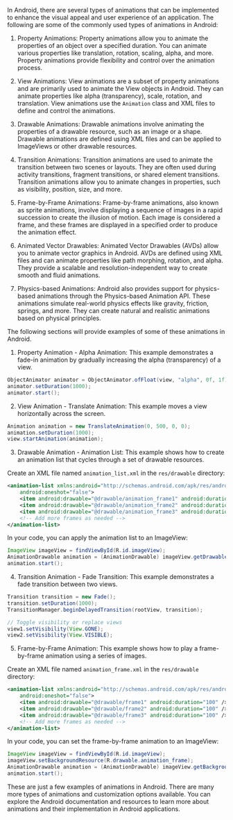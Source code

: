 In Android, there are several types of animations that can be implemented to enhance the visual appeal and user experience of an application. The following are some of the commonly used types of animations in Android:

1. Property Animations: Property animations allow you to animate the properties of an object over a specified duration. You can animate various properties like translation, rotation, scaling, alpha, and more. Property animations provide flexibility and control over the animation process.

2. View Animations: View animations are a subset of property animations and are primarily used to animate the View objects in Android. They can animate properties like alpha (transparency), scale, rotation, and translation. View animations use the `Animation` class and XML files to define and control the animations.

3. Drawable Animations: Drawable animations involve animating the properties of a drawable resource, such as an image or a shape. Drawable animations are defined using XML files and can be applied to ImageViews or other drawable resources.

4. Transition Animations: Transition animations are used to animate the transition between two scenes or layouts. They are often used during activity transitions, fragment transitions, or shared element transitions. Transition animations allow you to animate changes in properties, such as visibility, position, size, and more.

5. Frame-by-Frame Animations: Frame-by-frame animations, also known as sprite animations, involve displaying a sequence of images in a rapid succession to create the illusion of motion. Each image is considered a frame, and these frames are displayed in a specified order to produce the animation effect.

6. Animated Vector Drawables: Animated Vector Drawables (AVDs) allow you to animate vector graphics in Android. AVDs are defined using XML files and can animate properties like path morphing, rotation, and alpha. They provide a scalable and resolution-independent way to create smooth and fluid animations.

7. Physics-based Animations: Android also provides support for physics-based animations through the Physics-based Animation API. These animations simulate real-world physics effects like gravity, friction, springs, and more. They can create natural and realistic animations based on physical principles.

The following sections will provide examples of some of these animations in Android.        


1. Property Animation - Alpha Animation:
   This example demonstrates a fade-in animation by gradually increasing the alpha (transparency) of a view.

```java
ObjectAnimator animator = ObjectAnimator.ofFloat(view, "alpha", 0f, 1f);
animator.setDuration(1000);
animator.start();
```

2. View Animation - Translate Animation:
   This example moves a view horizontally across the screen.

```java
Animation animation = new TranslateAnimation(0, 500, 0, 0);
animation.setDuration(1000);
view.startAnimation(animation);
```

3. Drawable Animation - Animation List:
   This example shows how to create an animation list that cycles through a set of drawable resources.

Create an XML file named `animation_list.xml` in the `res/drawable` directory:

```xml
<animation-list xmlns:android="http://schemas.android.com/apk/res/android"
    android:oneshot="false">
    <item android:drawable="@drawable/animation_frame1" android:duration="100" />
    <item android:drawable="@drawable/animation_frame2" android:duration="100" />
    <item android:drawable="@drawable/animation_frame3" android:duration="100" />
    <!-- Add more frames as needed -->
</animation-list>
```

In your code, you can apply the animation list to an ImageView:

```java
ImageView imageView = findViewById(R.id.imageView);
AnimationDrawable animation = (AnimationDrawable) imageView.getDrawable();
animation.start();
```

4. Transition Animation - Fade Transition:
   This example demonstrates a fade transition between two views.

```java
Transition transition = new Fade();
transition.setDuration(1000);
TransitionManager.beginDelayedTransition(rootView, transition);

// Toggle visibility or replace views
view1.setVisibility(View.GONE);
view2.setVisibility(View.VISIBLE);
```

5. Frame-by-Frame Animation:
   This example shows how to play a frame-by-frame animation using a series of images.

Create an XML file named `animation_frame.xml` in the `res/drawable` directory:

```xml
<animation-list xmlns:android="http://schemas.android.com/apk/res/android"
    android:oneshot="false">
    <item android:drawable="@drawable/frame1" android:duration="100" />
    <item android:drawable="@drawable/frame2" android:duration="100" />
    <item android:drawable="@drawable/frame3" android:duration="100" />
    <!-- Add more frames as needed -->
</animation-list>
```

In your code, you can set the frame-by-frame animation to an ImageView:

```java
ImageView imageView = findViewById(R.id.imageView);
imageView.setBackgroundResource(R.drawable.animation_frame);
AnimationDrawable animation = (AnimationDrawable) imageView.getBackground();
animation.start();
```

These are just a few examples of animations in Android. There are many more types of animations and customization options available. You can explore the Android documentation and resources to learn more about animations and their implementation in Android applications.